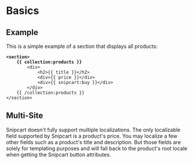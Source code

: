 # Basics

## Example

This is a simple example of a section that displays all products:

<pre class="language-html"><code class="lang-html"><strong>&#x3C;section>
</strong><strong>    {{ collection:products }}
</strong>        &#x3C;div>
            &#x3C;h2>{{ title }}&#x3C;/h2>
            &#x3C;div>{{ price }}&#x3C;/div>
            &#x3C;div>{{ snipcart:buy }}&#x3C;/div>
        &#x3C;/div>
    {{ /collection:products }}
&#x3C;/section>
</code></pre>

## Multi-Site

Snipcart doesn't fully support multiple localizations. The only localizable field supported by Snipcart is a product's price. You may localize a few other fields such as a product's title and description. But those fields are solely for templating purposes and will fall back to the product's root locale when getting the Snipcart button attributes.

